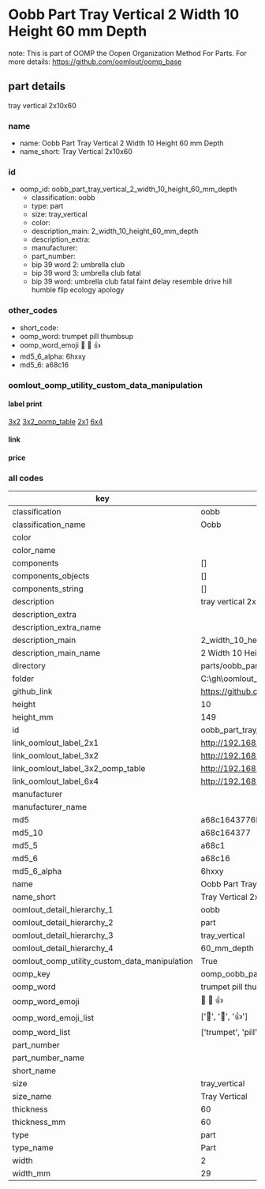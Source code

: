 # Oobb Part Tray Vertical 2 Width 10 Height 60 mm Depth  

note: This is part of OOMP the Oopen Organization Method For Parts. For more details: https://github.com/oomlout/oomp_base

##  part details
  



tray vertical 2x10x60



### name
* name: Oobb Part Tray Vertical 2 Width 10 Height 60 mm Depth
* name_short: Tray Vertical 2x10x60 
### id
* oomp_id: oobb_part_tray_vertical_2_width_10_height_60_mm_depth
  * classification: oobb
  * type: part
  * size: tray_vertical
  * color: 
  * description_main: 2_width_10_height_60_mm_depth
  * description_extra: 
  * manufacturer: 
  * part_number: 
  * bip 39 word 2: umbrella club
  * bip 39 word 3: umbrella club fatal
  * bip 39 word: umbrella club fatal faint delay resemble drive hill humble flip ecology apology

### other_codes
* short_code: 
* oomp_word: trumpet pill thumbsup
* oomp_word_emoji :trumpet: :pill: :thumbsup:
* md5_6_alpha: 6hxxy
* md5_6: a68c16






### oomlout_oomp_utility_custom_data_manipulation
#### label print
[3x2](http://192.168.1.245:1112/?label=oomp%206hxxy)
[3x2_oomp_table](http://192.168.1.108:1112/?label=oomp%206hxxy)
[2x1](http://192.168.1.242:1112/?label=oomp%206hxxy)
[6x4](http://192.168.1.55:1112/?label=oomp%206hxxy)    

#### link

                              

#### price







### all codes 
| key | value |  
| --- | --- |  
| classification | oobb |  
| classification_name | Oobb |  
| color |  |  
| color_name |  |  
| components | [] |  
| components_objects | [] |  
| components_string | [] |  
| description | tray vertical 2x10x60 |  
| description_extra |  |  
| description_extra_name |  |  
| description_main | 2_width_10_height_60_mm_depth |  
| description_main_name | 2 Width 10 Height 60 mm Depth |  
| directory | parts/oobb_part_tray_vertical_2_width_10_height_60_mm_depth |  
| folder | C:\gh\oomlout_oobb_version_4_generated_parts\parts\oobb_part_tray_vertical_2_width_10_height_60_mm_depth |  
| github_link | https://github.com/oomlout/oomlout_oomp_part_src/tree/main/parts/oobb_part_tray_vertical_2_width_10_height_60_mm_depth |  
| height | 10 |  
| height_mm | 149 |  
| id | oobb_part_tray_vertical_2_width_10_height_60_mm_depth |  
| link_oomlout_label_2x1 | http://192.168.1.242:1112/?label=oomp%206hxxy |  
| link_oomlout_label_3x2 | http://192.168.1.245:1112/?label=oomp%206hxxy |  
| link_oomlout_label_3x2_oomp_table | http://192.168.1.108:1112/?label=oomp%206hxxy |  
| link_oomlout_label_6x4 | http://192.168.1.55:1112/?label=oomp%206hxxy |  
| manufacturer |  |  
| manufacturer_name |  |  
| md5 | a68c1643776ba86add1cf51ea70b0f61 |  
| md5_10 | a68c164377 |  
| md5_5 | a68c1 |  
| md5_6 | a68c16 |  
| md5_6_alpha | 6hxxy |  
| name | Oobb Part Tray Vertical 2 Width 10 Height 60 mm Depth |  
| name_short | Tray Vertical 2x10x60  |  
| oomlout_detail_hierarchy_1 | oobb |  
| oomlout_detail_hierarchy_2 | part |  
| oomlout_detail_hierarchy_3 | tray_vertical |  
| oomlout_detail_hierarchy_4 | 60_mm_depth |  
| oomlout_oomp_utility_custom_data_manipulation | True |  
| oomp_key | oomp_oobb_part_tray_vertical_2_width_10_height_60_mm_depth |  
| oomp_word | trumpet pill thumbsup |  
| oomp_word_emoji | :trumpet: :pill: :thumbsup: |  
| oomp_word_emoji_list | [':trumpet:', ':pill:', ':thumbsup:'] |  
| oomp_word_list | ['trumpet', 'pill', 'thumbsup'] |  
| part_number |  |  
| part_number_name |  |  
| short_name |  |  
| size | tray_vertical |  
| size_name | Tray Vertical |  
| thickness | 60 |  
| thickness_mm | 60 |  
| type | part |  
| type_name | Part |  
| width | 2 |  
| width_mm | 29 |  
